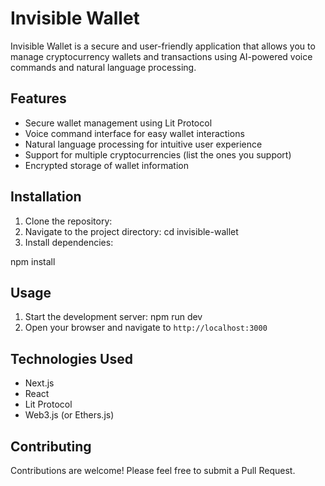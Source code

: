 # Invisible Wallet

Invisible Wallet is a secure and user-friendly application that allows you to manage cryptocurrency wallets and transactions using AI-powered voice commands and natural language processing.

## Features

- Secure wallet management using Lit Protocol
- Voice command interface for easy wallet interactions
- Natural language processing for intuitive user experience
- Support for multiple cryptocurrencies (list the ones you support)
- Encrypted storage of wallet information

## Installation

1. Clone the repository:
2. Navigate to the project directory:
cd invisible-wallet
3. Install dependencies:

npm install


## Usage

1. Start the development server:
   npm run dev
2. Open your browser and navigate to `http://localhost:3000`

## Technologies Used

- Next.js
- React
- Lit Protocol
- Web3.js (or Ethers.js)


## Contributing

Contributions are welcome! Please feel free to submit a Pull Request.
